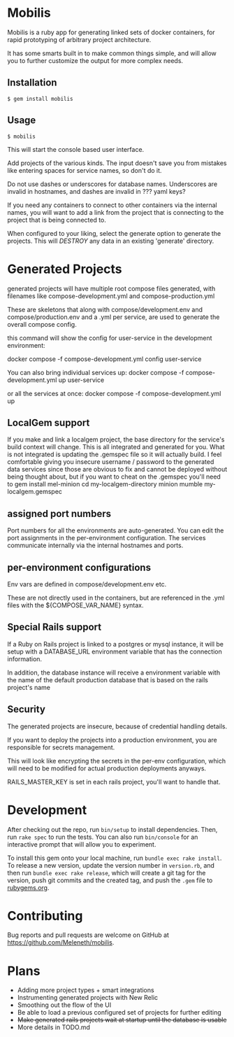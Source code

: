 # Mobilis

Mobilis is a ruby app for generating linked sets of docker containers, for rapid
prototyping of arbitrary project architecture.

It has some smarts built in to make common things simple, and will allow you to
further customize the output for more complex needs.

## Installation

    $ gem install mobilis

## Usage

    $ mobilis

This will start the console based user interface.

Add projects of the various kinds.  The input doesn't save you from mistakes
like entering spaces for service names, so don't do it.

Do not use dashes or underscores for database names.  Underscores are invalid in hostnames,
and dashes are invalid in ??? yaml keys?

If you need any containers to connect to other containers via the internal
names, you will want to add a link from the project that is connecting to the
project that is being connected to.

When configured to your liking, select the generate option to generate the
projects.  This will *DESTROY* any data in an existing 'generate' directory.

# Generated Projects
generated projects will have multiple root compose files generated, with 
filenames like compose-development.yml and compose-production.yml

These are skeletons that along with compose/development.env and compose/production.env
and a .yml per service, are used to generate the overall compose config.

this command will show the config for user-service in the development environment:

docker compose -f compose-development.yml config user-service

You can also bring individual services up:
docker compose -f compose-development.yml up user-service

or all the services at once:
docker compose -f compose-development.yml up

## LocalGem support
If you make and link a localgem project, the base directory for the service's 
build context will change.  This is all integrated and generated for you.
What is not integrated is updating the .gemspec file so it will actually build.
I feel comfortable giving you insecure username / password to the generated 
data services since those are obvious to fix and cannot be deployed without being
thought about, but if you want to cheat on the .gemspec you'll need to
  gem install mel-minion
  cd my-localgem-directory
  minion mumble my-localgem.gemspec

## assigned port numbers
Port numbers for all the environments are auto-generated.  You can edit the port
assignments in the per-environment configuration.  The services communicate
internally via the internal hostnames and ports.

## per-environment configurations
Env vars are defined in compose/development.env etc.

These are not directly used in the containers, but are referenced in the .yml
files with the ${COMPOSE_VAR_NAME} syntax.

## Special Rails support
If a Ruby on Rails project is linked to a postgres or mysql instance, it will
be setup with a DATABASE_URL environment variable that has the connection
information.

In addition, the database instance will receive a environment variable with the
name of the default production database that is based on the rails project's name

## Security
The generated projects are insecure, because of credential handling details.

If you want to deploy the projects into a production environment, you are
responsible for secrets management.

This will look like encrypting the secrets in the per-env configuration,
which will need to be modified for actual production deployments anyways.

RAILS_MASTER_KEY is set in each rails project, you'll want to handle that.

# Development

After checking out the repo, run `bin/setup` to install dependencies. Then, run `rake spec` to run the tests. You can also run `bin/console` for an interactive prompt that will allow you to experiment.

To install this gem onto your local machine, run `bundle exec rake install`. To release a new version, update the version number in `version.rb`, and then run `bundle exec rake release`, which will create a git tag for the version, push git commits and the created tag, and push the `.gem` file to [rubygems.org](https://rubygems.org).

# Contributing

Bug reports and pull requests are welcome on GitHub at https://github.com/Meleneth/mobilis.

# Plans

- Adding more project types + smart integrations
- Instrumenting generated projects with New Relic
- Smoothing out the flow of the UI
- Be able to load a previous configured set of projects for further editing
- ~~Make generated rails projects wait at startup until the database is usable~~
- More details in TODO.md
